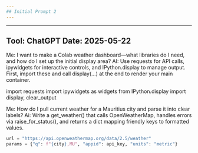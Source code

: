 ```yaml
---
## Initial Prompt 2
---
```

----------------------------------
Tool: ChatGPT
Date: 2025-05-22
----------------------------------
Me: I want to make a Colab weather dashboard—what libraries do I need, and how do I set up the initial display area?
AI: Use requests for API calls, ipywidgets for interactive controls, and IPython.display to manage output. First, import these and call display(...) at the end to render your main container.

import requests
import ipywidgets as widgets
from IPython.display import display, clear_output


Me: How do I pull current weather for a Mauritius city and parse it into clear labels?
Ai: Write a get_weather() that calls OpenWeatherMap, handles errors via raise_for_status(), and returns a dict mapping friendly keys to formatted values.

```python
url = "https://api.openweathermap.org/data/2.5/weather"
params = {"q": f"{city},MU", "appid": api_key, "units": "metric"}
```
